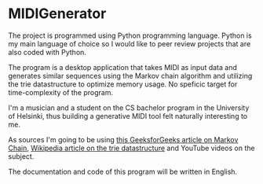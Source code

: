 # MIDIGenerator

The project is programmed using Python programming language. Python is my main language of choice so I would like to peer review projects that are also coded with Python.

The program is a desktop application that takes MIDI as input data and generates similar sequences using the Markov chain algorithm and utilizing the trie datastructure to optimize memory usage. No speficic target for time-complexity of the program.

I'm a musician and a student on the CS bachelor program in the University of Helsinki, thus building a generative MIDI tool felt naturally interesting to me.

As sources I'm going to be using [this GeeksforGeeks article on Markov Chain](https://www.geeksforgeeks.org/markov-chain/), [Wikipedia article on the trie datastructure](https://en.wikipedia.org/wiki/Trie) and YouTube videos on the subject.

The documentation and code of this program will be written in English.